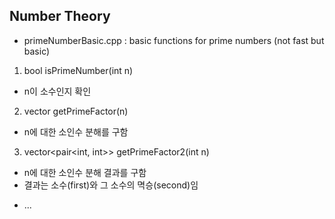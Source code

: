 ## Number Theory

* primeNumberBasic.cpp : basic functions for prime numbers (not fast but basic)
 1. bool isPrimeNumber(int n)
  - n이 소수인지 확인
 2. vector<int> getPrimeFactor(n)
  - n에 대한 소인수 분해를 구함 
 3. vector<pair<int, int>> getPrimeFactor2(int n)
  - n에 대한 소인수 분해 결과를 구함
  - 결과는 소수(first)와 그 소수의 멱승(second)임 

* ...
